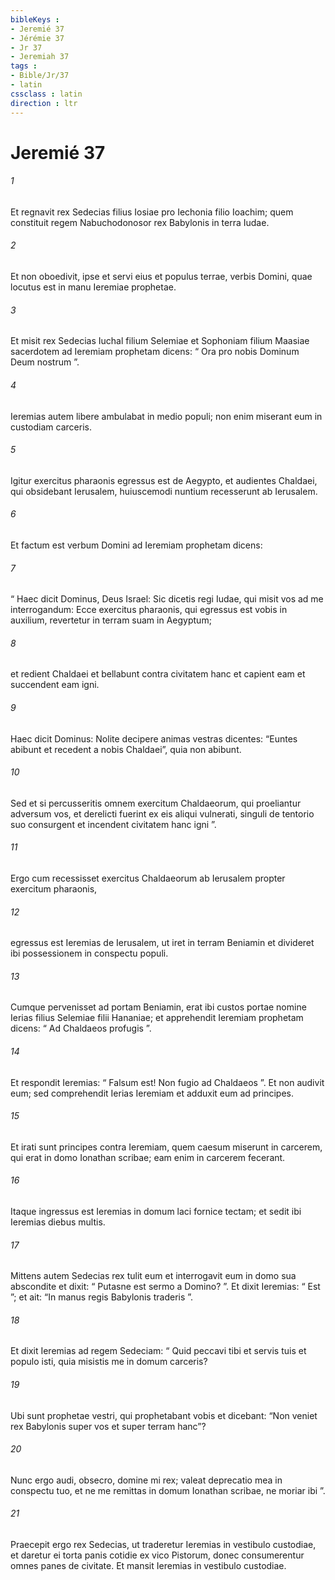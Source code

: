 ```yaml
---
bibleKeys : 
- Jeremié 37
- Jérémie 37
- Jr 37
- Jeremiah 37
tags : 
- Bible/Jr/37
- latin
cssclass : latin
direction : ltr
---
```


# Jeremié 37

###### 1
Et regnavit rex Sedecias filius Iosiae pro Iechonia filio Ioachim; quem constituit regem Nabuchodonosor rex Babylonis in terra Iudae. 
###### 2
Et non oboedivit, ipse et servi eius et populus terrae, verbis Domini, quae locutus est in manu Ieremiae prophetae.
###### 3
Et misit rex Sedecias Iuchal filium Selemiae et Sophoniam filium Maasiae sacerdotem ad Ieremiam prophetam dicens: “ Ora pro nobis Dominum Deum nostrum ”. 
###### 4
Ieremias autem libere ambulabat in medio populi; non enim miserant eum in custodiam carceris. 
###### 5
Igitur exercitus pharaonis egressus est de Aegypto, et audientes Chaldaei, qui obsidebant Ierusalem, huiuscemodi nuntium recesserunt ab Ierusalem. 
###### 6
Et factum est verbum Domini ad Ieremiam prophetam dicens: 
###### 7
“ Haec dicit Dominus, Deus Israel: Sic dicetis regi Iudae, qui misit vos ad me interrogandum: Ecce exercitus pharaonis, qui egressus est vobis in auxilium, revertetur in terram suam in Aegyptum; 
###### 8
et redient Chaldaei et bellabunt contra civitatem hanc et capient eam et succendent eam igni. 
###### 9
Haec dicit Dominus: Nolite decipere animas vestras dicentes: “Euntes abibunt et recedent a nobis Chaldaei”, quia non abibunt. 
###### 10
Sed et si percusseritis omnem exercitum Chaldaeorum, qui proeliantur adversum vos, et derelicti fuerint ex eis aliqui vulnerati, singuli de tentorio suo consurgent et incendent civitatem hanc igni ”.
###### 11
Ergo cum recessisset exercitus Chaldaeorum ab Ierusalem propter exercitum pharaonis, 
###### 12
egressus est Ieremias de Ierusalem, ut iret in terram Beniamin et divideret ibi possessionem in conspectu populi. 
###### 13
Cumque pervenisset ad portam Beniamin, erat ibi custos portae nomine Ierias filius Selemiae filii Hananiae; et apprehendit Ieremiam prophetam dicens: “ Ad Chaldaeos profugis ”. 
###### 14
Et respondit Ieremias: “ Falsum est! Non fugio ad Chaldaeos ”. Et non audivit eum; sed comprehendit Ierias Ieremiam et adduxit eum ad principes. 
###### 15
Et irati sunt principes contra Ieremiam, quem caesum miserunt in carcerem, qui erat in domo Ionathan scribae; eam enim in carcerem fecerant. 
###### 16
Itaque ingressus est Ieremias in domum laci fornice tectam; et sedit ibi Ieremias diebus multis. 
###### 17
Mittens autem Sedecias rex tulit eum et interrogavit eum in domo sua abscondite et dixit: “ Putasne est sermo a Domino? ”. Et dixit Ieremias: “ Est ”; et ait: “In manus regis Babylonis traderis ”. 
###### 18
Et dixit Ieremias ad regem Sedeciam: “ Quid peccavi tibi et servis tuis et populo isti, quia misistis me in domum carceris? 
###### 19
Ubi sunt prophetae vestri, qui prophetabant vobis et dicebant: “Non veniet rex Babylonis super vos et super terram hanc”? 
###### 20
Nunc ergo audi, obsecro, domine mi rex; valeat deprecatio mea in conspectu tuo, et ne me remittas in domum Ionathan scribae, ne moriar ibi ”.
###### 21
Praecepit ergo rex Sedecias, ut traderetur Ieremias in vestibulo custodiae, et daretur ei torta panis cotidie ex vico Pistorum, donec consumerentur omnes panes de civitate. Et mansit Ieremias in vestibulo custodiae.
